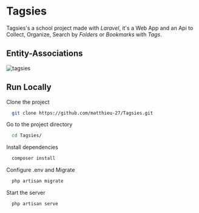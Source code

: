 # Tagsies
Tagsies's a school project made with <em>Laravel</em>, it's a Web App and an Api to Collect, Organize, Search by <em>Folders</em> or <em>Bookmarks</em> with <em>Tags</em>.
## Entity-Associations
![tagsies](https://user-images.githubusercontent.com/85341200/196912172-863751e6-18a5-433a-953c-2bca65841bbf.jpg)

## Run Locally

Clone the project

```bash
  git clone https://github.com/matthieu-27/Tagsies.git
```

Go to the project directory

```bash
  cd Tagsies/
```

Install dependencies

```bash
  composer install
```

Configure .env and Migrate

```bash
  php artisan migrate
```

Start the server

```bash
  php artisan serve
```
